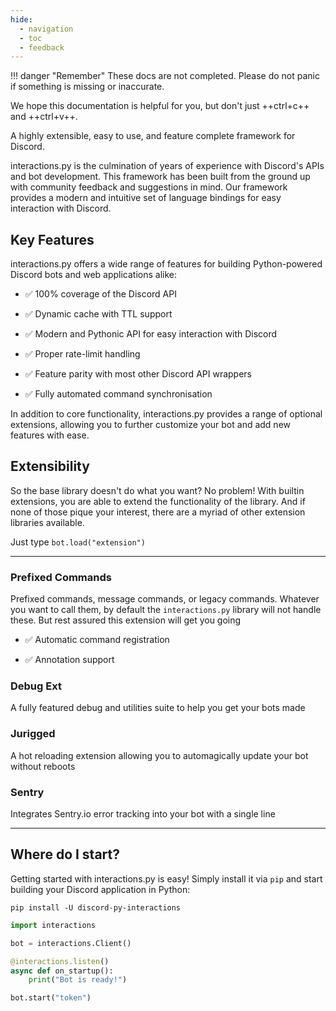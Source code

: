 ```yaml
---
hide:
  - navigation
  - toc
  - feedback
---
```

!!! danger "Remember"
    These docs are not completed. Please do not panic if something is missing or inaccurate.

We hope this documentation is helpful for you, but don't just ++ctrl+c++ and ++ctrl+v++.

A highly extensible, easy to use, and feature complete framework for Discord.

interactions.py is the culmination of years of experience with Discord's APIs and bot development. This framework has been built from the ground up with community feedback and suggestions in mind. Our framework provides a modern and intuitive set of language bindings for easy interaction with Discord.

## Key Features
interactions.py offers a wide range of features for building Python-powered Discord bots and web applications alike:

- ✅ 100% coverage of the Discord API

- ✅ Dynamic cache with TTL support

- ✅ Modern and Pythonic API for easy interaction with Discord

- ✅ Proper rate-limit handling

- ✅ Feature parity with most other Discord API wrappers

- ✅ Fully automated command synchronisation

In addition to core functionality, interactions.py provides a range of optional extensions, allowing you to further customize your bot and add new features with ease.

## Extensibility

So the base library doesn't do what you want? No problem! With builtin extensions, you are able to extend the functionality of the library. And if none of those pique your interest, there are a myriad of other extension libraries available.

Just type `bot.load("extension")`

---

### Prefixed Commands

Prefixed commands, message commands, or legacy commands.
Whatever you want to call them, by default the `interactions.py` library will not handle these. But rest assured this extension will get you going

- ✅ Automatic command registration

- ✅ Annotation support

### Debug Ext

A fully featured debug and utilities suite to help you get your bots made

### Jurigged

A hot reloading extension allowing you to automagically update your bot without reboots

### Sentry

Integrates Sentry.io error tracking into your bot with a single line

---

## Where do I start?

Getting started with interactions.py is easy! Simply install it via `pip` and start building your Discord application in Python:

`pip install -U discord-py-interactions`
```python
import interactions

bot = interactions.Client()

@interactions.listen()
async def on_startup():
    print("Bot is ready!")

bot.start("token")
```
